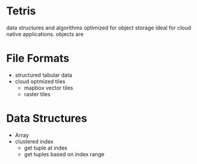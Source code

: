 # Tetris
data structures and algorithms optimized for object storage ideal for cloud native applications. objects are 

# File Formats
- structured tabular data
- cloud optmized tiles
  - mapbox vector tiles
  - raster tiles
# Data Structures
- Array
- clustered index
  - get tuple at index
  - get tuples based on index range
